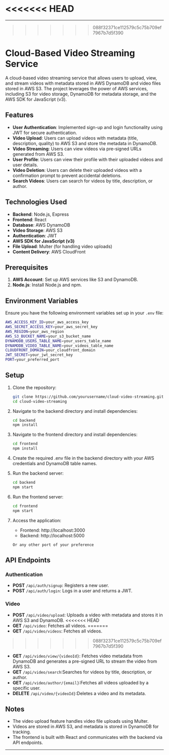 <<<<<<< HEAD
=======
---
>>>>>>> 088f32371ce112579c5c75b709ef7967b7d5f390
# Cloud-Based Video Streaming Service

A cloud-based video streaming service that allows users to upload, view, and stream videos with metadata stored in AWS DynamoDB and video files stored in AWS S3. The project leverages the power of AWS services, including S3 for video storage, DynamoDB for metadata storage, and the AWS SDK for JavaScript (v3).

## Features
- **User Authentication**: Implemented sign-up and login functionality using JWT for secure authentication.
- **Video Upload**: Users can upload videos with metadata (title, description, quality) to AWS S3 and store the metadata in DynamoDB.
- **Video Streaming**: Users can view videos via pre-signed URLs generated from AWS S3.
- **User Profile**: Users can view their profile with their uploaded videos and user details.
- **Video Deletion**: Users can delete their uploaded videos with a confirmation prompt to prevent accidental deletions.
- **Search Videos**: Users can search for videos by title, description, or author.

## Technologies Used
- **Backend**: Node.js, Express
- **Frontend**: React
- **Database**: AWS DynamoDB
- **Video Storage**: AWS S3
- **Authentication**: JWT
- **AWS SDK for JavaScript (v3)**
- **File Upload**: Multer (for handling video uploads)
- **Content Delivery**: AWS CloudFront

## Prerequisites
1. **AWS Account**: Set up AWS services like S3 and DynamoDB.
2. **Node.js**: Install Node.js and npm.

## Environment Variables
Ensure you have the following environment variables set up in your `.env` file:
```bash
AWS_ACCESS_KEY_ID=your_aws_access_key
AWS_SECRET_ACCESS_KEY=your_aws_secret_key
AWS_REGION=your_aws_region
AWS_S3_BUCKET_NAME=your_s3_bucket_name
DYNAMODB_USERS_TABLE_NAME=your_users_table_name
DYNAMODB_VIDEO_TABLE_NAME=your_videos_table_name
CLOUDFRONT_DOMAIN=your_cloudfront_domain
JWT_SECRET=your_jwt_secret_key
PORT=your_preferred_port
```

## Setup

1. Clone the repository:
   ```bash
   git clone https://github.com/yourusername/cloud-video-streaming.git
   cd cloud-video-streaming
   ```
2. Navigate to the backend directory and install dependencies:

   ```bash
   cd backend
   npm install
   ```
3. Navigate to the frontend directory and install dependencies:
   ```bash
   cd frontend
   npm install
   ```

4. Create the required .env file in the backend directory with your AWS credentials and DynamoDB table names.

5. Run the backend server:
   ```bash
   cd backend
   npm start
   ```

6. Run the frontend server:
   ```bash
   cd frontend
   npm start
   ```

7. Access the application:
   - Frontend: http://localhost:3000
   - Backend: http://localhost:5000
     
   `Or any other port of your preference` 

## API Endpoints

### Authentication
- **POST** `/api/auth/signup`: Registers a new user.
- **POST** `/api/auth/login`: Logs in a user and returns a JWT.

### Video
- **POST** `/api/video/upload`: Uploads a video with metadata and stores it in AWS S3 and DynamoDB.
<<<<<<< HEAD
- **GET** `/api/video`: Fetches all videos.
=======
- **GET** `/api/video/videos`: Fetches all videos.
>>>>>>> 088f32371ce112579c5c75b709ef7967b7d5f390
- **GET** `/api/video/view/{videoId}`: Fetches video metadata from DynamoDB and generates a pre-signed URL to stream the video from AWS S3.
- **GET** `/api/video/search`:Searches for videos by title, description, or author.
- **GET** `/api/video/author/{email}`:Fetches all videos uploaded by a specific user.
- **DELETE** `/api/video/{videoId}`:Deletes a video and its metadata.

## Notes
- The video upload feature handles video file uploads using Multer.
- Videos are stored in AWS S3, and metadata is stored in DynamoDB for tracking.
- The frontend is built with React and communicates with the backend via API endpoints.

---
